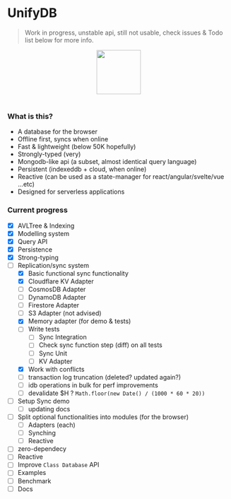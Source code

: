 # UnifyDB

> Work in progress, unstable api, still not usable, check issues & Todo list below for more info.

<p align="center">
	<img src="https://i.postimg.cc/0yp2LmPJ/exchange-databases.png" width="100">
	<br>
	<br>
</p>


### What is this?
- A database for the browser
- Offline first, syncs when online
- Fast & lightweight (below 50K hopefully)
- Strongly-typed (very)
- Mongodb-like api (a subset, almost identical query language)
- Persistent (indexeddb + cloud, when online)
- Reactive (can be used as a state-manager for react/angular/svelte/vue ...etc)
- Designed for serverless applications

### Current progress
- [x] AVLTree & Indexing
- [x] Modelling system
- [x] Query API
- [x] Persistence
- [x] Strong-typing
- [ ] Replication/sync system
	- [x] Basic functional sync functionality
	- [x] Cloudflare KV Adapter
	- [ ] CosmosDB Adapter
	- [ ] DynamoDB Adapter
	- [ ] Firestore Adapter
	- [ ] S3 Adapter (not advised)
	- [x] Memory adapter (for demo & tests)
	- [ ] Write tests
		- [ ] Sync Integration
		- [ ] Check sync function step (diff) on all tests
		- [ ] Sync Unit
		- [ ] KV Adapter
	- [X] Work with conflicts
	- [ ] transaction log truncation (deleted? updated again?)
	- [ ] idb operations in bulk for perf improvements
	- [ ] devalidate $H ? `Math.floor(new Date() / (1000 * 60 * 20))`
- [ ] Setup Sync demo
	- [ ] updating docs
- [ ] Split optional functionalities into modules (for the browser)
	- [ ] Adapters (each)
	- [ ] Synching
	- [ ] Reactive
- [ ] zero-dependecy
- [ ] Reactive
- [ ] Improve `Class Database` API
- [ ] Examples
- [ ] Benchmark
- [ ] Docs